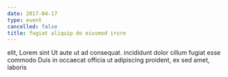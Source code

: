 ```yaml
---
date: 2017-04-17
type: event
cancelled: false
title: fugiat aliquip do eiusmod irure
---
```

elit, Lorem sint Ut aute ut ad consequat. incididunt dolor cillum fugiat esse commodo Duis in occaecat officia ut adipiscing proident, ex sed amet, laboris